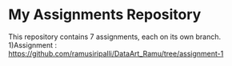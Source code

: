 ﻿# My Assignments Repository
This repository contains 7 assignments, each on its own branch.
1)Assignment : https://github.com/ramusiripalli/DataArt_Ramu/tree/assignment-1

